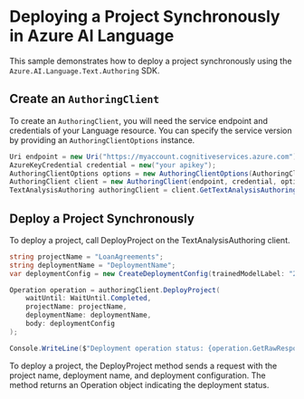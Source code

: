 # Deploying a Project Synchronously in Azure AI Language

This sample demonstrates how to deploy a project synchronously using the `Azure.AI.Language.Text.Authoring` SDK.

## Create an `AuthoringClient`

To create an `AuthoringClient`, you will need the service endpoint and credentials of your Language resource. You can specify the service version by providing an `AuthoringClientOptions` instance.

```C# Snippet:CreateAuthoringClientForSpecificApiVersion
Uri endpoint = new Uri("https://myaccount.cognitiveservices.azure.com");
AzureKeyCredential credential = new("your apikey");
AuthoringClientOptions options = new AuthoringClientOptions(AuthoringClientOptions.ServiceVersion.V2024_11_15_Preview);
AuthoringClient client = new AuthoringClient(endpoint, credential, options);
TextAnalysisAuthoring authoringClient = client.GetTextAnalysisAuthoringClient();
```

## Deploy a Project Synchronously

To deploy a project, call DeployProject on the TextAnalysisAuthoring client.

```C# Snippet:Sample10_TextAuthoring_DeployProject
string projectName = "LoanAgreements";
string deploymentName = "DeploymentName";
var deploymentConfig = new CreateDeploymentConfig(trainedModelLabel: "29886710a2ae49259d62cffca977db66");

Operation operation = authoringClient.DeployProject(
    waitUntil: WaitUntil.Completed,
    projectName: projectName,
    deploymentName: deploymentName,
    body: deploymentConfig
);

Console.WriteLine($"Deployment operation status: {operation.GetRawResponse().Status}");
```

To deploy a project, the DeployProject method sends a request with the project name, deployment name, and deployment configuration. The method returns an Operation object indicating the deployment status.
